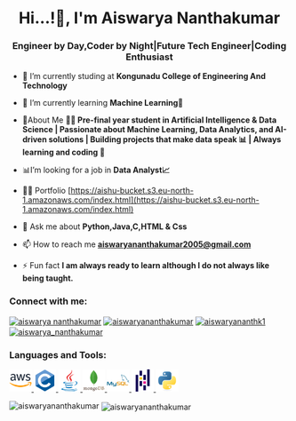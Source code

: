 <h1 align="center">Hi...!👋, I'm Aiswarya Nanthakumar</h1>
<h3 align="center">Engineer by Day,Coder by Night|Future Tech Engineer|Coding Enthusiast</h3>

- 🔭 I’m currently studing at **Kongunadu College of Engineering And Technology**

- 🌱 I’m currently learning **Machine Learning🌟**

- 📄About Me **👨‍💻 Pre-final year student in Artificial Intelligence & Data Science | Passionate about Machine Learning, Data Analytics, and AI-driven solutions | Building projects that make data speak 📊 | Always learning and coding 🚀**

- 📊I’m looking for a job in **Data Analyst📈**

- 👨‍💻 Portfolio [https://aishu-bucket.s3.eu-north-1.amazonaws.com/index.html](https://aishu-bucket.s3.eu-north-1.amazonaws.com/index.html)

- 💬 Ask me about **Python,Java,C,HTML & Css**

- 📫 How to reach me **aiswaryananthakumar2005@gmail.com**

- ⚡ Fun fact **I am always ready to learn although I do not always like being taught.**

<h3 align="left">Connect with me:</h3>
<p align="left">
<a href="https://linkedin.com/in/aiswarya nanthakumar" target="blank"><img align="center" src="https://raw.githubusercontent.com/rahuldkjain/github-profile-readme-generator/master/src/images/icons/Social/linked-in-alt.svg" alt="aiswarya nanthakumar" height="30" width="40" /></a>
<a href="https://instagram.com/aiswaryananthakumar" target="blank"><img align="center" src="https://raw.githubusercontent.com/rahuldkjain/github-profile-readme-generator/master/src/images/icons/Social/instagram.svg" alt="aiswaryananthakumar" height="30" width="40" /></a>
<a href="https://www.hackerrank.com/aiswaryananthk1" target="blank"><img align="center" src="https://raw.githubusercontent.com/rahuldkjain/github-profile-readme-generator/master/src/images/icons/Social/hackerrank.svg" alt="aiswaryananthk1" height="30" width="40" /></a>
<a href="https://www.leetcode.com/aiswarya_nanthakumar" target="blank"><img align="center" src="https://raw.githubusercontent.com/rahuldkjain/github-profile-readme-generator/master/src/images/icons/Social/leet-code.svg" alt="aiswarya_nanthakumar" height="30" width="40" /></a>
</p>

<h3 align="left">Languages and Tools:</h3>
<p align="left"> <a href="https://aws.amazon.com" target="_blank" rel="noreferrer"> <img src="https://raw.githubusercontent.com/devicons/devicon/master/icons/amazonwebservices/amazonwebservices-original-wordmark.svg" alt="aws" width="40" height="40"/> </a> <a href="https://www.cprogramming.com/" target="_blank" rel="noreferrer"> <img src="https://raw.githubusercontent.com/devicons/devicon/master/icons/c/c-original.svg" alt="c" width="40" height="40"/> </a> <a href="https://www.java.com" target="_blank" rel="noreferrer"> <img src="https://raw.githubusercontent.com/devicons/devicon/master/icons/java/java-original.svg" alt="java" width="40" height="40"/> </a> <a href="https://www.mongodb.com/" target="_blank" rel="noreferrer"> <img src="https://raw.githubusercontent.com/devicons/devicon/master/icons/mongodb/mongodb-original-wordmark.svg" alt="mongodb" width="40" height="40"/> </a> <a href="https://www.mysql.com/" target="_blank" rel="noreferrer"> <img src="https://raw.githubusercontent.com/devicons/devicon/master/icons/mysql/mysql-original-wordmark.svg" alt="mysql" width="40" height="40"/> </a> <a href="https://pandas.pydata.org/" target="_blank" rel="noreferrer"> <img src="https://raw.githubusercontent.com/devicons/devicon/2ae2a900d2f041da66e950e4d48052658d850630/icons/pandas/pandas-original.svg" alt="pandas" width="40" height="40"/> </a> <a href="https://www.python.org" target="_blank" rel="noreferrer"> <img src="https://raw.githubusercontent.com/devicons/devicon/master/icons/python/python-original.svg" alt="python" width="40" height="40"/> </a> </p>

<p><img align="left" src="https://github-readme-stats.vercel.app/api/top-langs?username=aiswaryananthakumar&show_icons=true&locale=en&layout=compact" alt="aiswaryananthakumar" /></p>

<p>&nbsp;<img align="center" src="https://github-readme-stats.vercel.app/api?username=aiswaryananthakumar&show_icons=true&locale=en" alt="aiswaryananthakumar" /></p>


